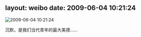 layout: weibo
date: 2009-06-04 10:21:24
---
<meta name="referrer" content="no-referrer" />

<img src="/images/favicon.ico" style="float: left;"/>2009-06-04 10:21:24

沉默，是我们当代青年的最大美德……

